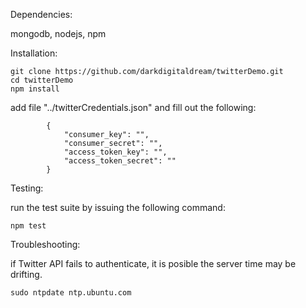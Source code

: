 Dependencies:

mongodb, nodejs, npm

Installation:

```
git clone https://github.com/darkdigitaldream/twitterDemo.git
cd twitterDemo
npm install
```

add file "../twitterCredentials.json" and fill out the following:

```
		{
			"consumer_key": "",
			"consumer_secret": "",
			"access_token_key": "",
			"access_token_secret": ""
		}
```

Testing: 

run the test suite by issuing the following command:

```
npm test
```

Troubleshooting:

if Twitter API fails to authenticate, it is posible the server time may be drifting.

```
sudo ntpdate ntp.ubuntu.com
```

